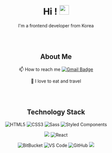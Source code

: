 <br>
<div align="center">
  
# Hi ! <img src="https://emojis.slackmojis.com/emojis/images/1531849430/4246/blob-sunglasses.gif?1531849430" width="30"/>

I'm a frontend developer from Korea

<br><br>

## About Me
 📫 How to reach me [![Gmail Badge](https://img.shields.io/badge/-gmail-c14438?style=for-the-badge&logo=Gmail&logoColor=ffffff)](mailto:annari1017@gmail.com) 

 🍰 I love to eat and travel


<br><br>

## Technology Stack

  ![HTML5](https://img.shields.io/badge/-HTML5-E34F26?style=flat-square&logo=html5&logoColor=white)
  ![CSS3](https://img.shields.io/badge/-CSS3-1572B6?style=flat-square&logo=css3)
  <img alt="Sass" src="https://img.shields.io/badge/-Sass-CC6699?style=flat-square&logo=sass&logoColor=white" />
  <img alt="Styled Components" src="https://img.shields.io/badge/-Styled_Components-db7092?style=flat-square&logo=styled-components&logoColor=white" />
  
<img src="https://img.shields.io/badge/JavaScript-F7DF1E?style=flat-square&logo=JavaScript&logoColor=white"> <img alt="React" src="https://img.shields.io/badge/-React-45b8d8?style=flat-square&logo=react&logoColor=white" />

![BitBucket](https://img.shields.io/badge/-BitBucket-darkblue?style=flat-square&logo=bitbucket)
![VS Code](https://img.shields.io/badge/-VS%20Code-007ACC?style=flat-square&logo=visual-studio-code)</span>
![GitHub](https://img.shields.io/badge/-GitHub-181717?style=flat-square&logo=github)
<img src="https://img.shields.io/badge/Git-F05032?style=flat-square&logo=Git&logoColor=white"/>

</div>
